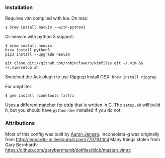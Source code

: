 ### Installation

Requires vim compiled with lua. On mac:

```
$ brew install macvim --with-python3
```

Or neovim with python 3 support:
```
$ brew install neovim
brew install python3
pip3 install --upgrade neovim
```

`git clone git://github.com/robinclowers/vimfiles.git ~/.vim && ~/.vim/setup.sh`

Switched the Ack plugin to use
[Ripgrep](https://github.com/BurntSushi/ripgrep)
Install OSX: `brew install ripgrep`

For xmpfilter:

```
$ gem install rcodetools fastri
```

Uses a different [matcher for
ctrlp](https://github.com/JazzCore/ctrlp-cmatcher) that is written in C. The
`setup.sh` will build it, but you should have `python-dev` installed if you do
not.

### Attributions

Most of this config was built by [Aaron Jensen](https://github.com/aaronjensen).
Inconsolata-g was originally from http://leonardo-m.livejournal.com/77079.html
Many things stolen from Gary Bernhardt: https://github.com/garybernhardt/dotfiles/blob/master/.vimrc
